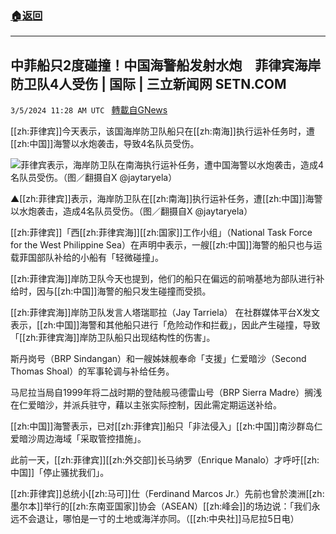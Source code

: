 ###  [:house:返回](README.md)
---


## 中菲船只2度碰撞！中国海警船发射水炮　菲律宾海岸防卫队4人受伤 | 国际 | 三立新闻网  SETN.COM
`3/5/2024 11:28 AM UTC ` [轉載自GNews](https://gnews.org/articles/2366997)

[[zh:菲律宾]]今天表示，该国海岸防卫队船只在[[zh:南海]]执行运补任务时，遭[[zh:中国]]海警以水炮袭击，导致4名队员受伤。

![菲律宾表示，海岸防卫队在南海执行运补任务，遭中国海警以水炮袭击，造成4名队员受伤。（图／翻摄自X @jaytaryela）](https://attach.setn.com/newsimages/2024/03/05/4556289-PH.jpg "菲律宾表示，海岸防卫队在南海执行运补任务，遭中国海警以水炮袭击，造成4名队员受伤。（图／翻摄自X @jaytaryela）")

▲[[zh:菲律宾]]表示，海岸防卫队在[[zh:南海]]执行运补任务，遭[[zh:中国]]海警以水炮袭击，造成4名队员受伤。（图／翻摄自X @jaytaryela）

[[zh:菲律宾]]「西[[zh:菲律宾海]][[zh:国家]]工作小组」（National Task Force for the West Philippine Sea）在声明中表示，一艘[[zh:中国]]海警的船只也与运载菲国部队补给的小船有「轻微碰撞」。

[[zh:菲律宾海]]岸防卫队今天也提到，他们的船只在偏远的前哨基地为部队进行补给时，因与[[zh:中国]]海警的船只发生碰撞而受损。

[[zh:菲律宾海]]岸防卫队发言人塔瑞耶拉（Jay Tarriela） 在社群媒体平台X发文表示，[[zh:中国]]海警和其他船只进行「危险动作和拦截」，因此产生碰撞，导致「[[zh:菲律宾海]]岸防卫队船只出现结构性的伤害」。

斯丹岗号（BRP Sindangan）和一艘姊妹舰奉命「支援」仁爱暗沙（Second Thomas Shoal）的军事轮调与补给任务。

马尼拉当局自1999年将二战时期的登陆舰马德雷山号（BRP Sierra Madre）搁浅在仁爱暗沙，并派兵驻守，藉以主张实际控制，因此需定期运送补给。

[[zh:中国]]海警表示，已对[[zh:菲律宾]]船只「非法侵入」[[zh:中国]]南沙群岛仁爱暗沙周边海域「采取管控措施」。

此前一天，[[zh:菲律宾]][[zh:外交部]]长马纳罗（Enrique Manalo）才呼吁[[zh:中国]]「停止骚扰我们」。

[[zh:菲律宾]]总统小[[zh:马可]]仕（Ferdinand Marcos Jr.）先前也曾於澳洲[[zh:墨尔本]]举行的[[zh:东南亚国家]]协会（ASEAN）[[zh:峰会]]的场边说：「我们永远不会退让，哪怕是一寸的土地或海洋亦同。（[[zh:中央社]]马尼拉5日电）
